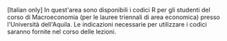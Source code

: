 [Italian only] In quest'area sono disponibili i codici R per gli studenti del corso di Macroeconomia (per le lauree triennali di area economica) presso l'Università dell'Aquila. Le indicazioni necessarie per utilizzare i codici saranno fornite nel corso delle lezioni.
